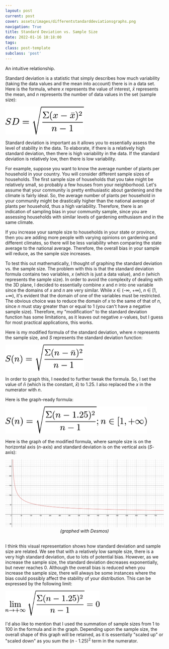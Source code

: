 ```yaml
---
layout: post
current: post
cover: assets/images/differentstandarddeviationsgraphs.png
navigation: True
title: Standard Deviation vs. Sample Size
date: 2022-01-16 10:18:00
tags:
class: post-template
subclass: 'post'
---
```


An intuitive relationship. 

Standard deviation is a statistic that simply describes how much variability (taking the data values and the mean into account) there is in a data set. Here is the formula, where <i>x</i> represents the value of interest, <i>x̄</i> represents the mean, and <i>n</i> represents the number of data values in the set (sample size): 

<img src="assets/images/standarddeviationformula.png" width=250 alt="formula"/>

Standard deviation is important as it allows you to essentially assess the level of stability in the data. To elaborate, if there is a relatively high standard deviation, then there is high variability in the data. If the standard deviation is relatively low, then there is low variability. 

For example, suppose you want to know the average number of plants per household in your country. You will consider different sample sizes of households. The first sample size of households that you take might be relatively small, so probably a few houses from your neighborhood. Let's assume that your community is pretty enthusiastic about gardening and the climate is fairly ideal. So, the average number of plants per household in your community might be drastically higher than the national average of plants per household, thus a high variability. Therefore, there is an indication of sampling bias in your community sample, since you are assessing households with similar levels of gardening enthusiasm and in the same climate. 

If you increase your sample size to households in your state or province, then you are adding more people with varying opinions on gardening and different climates, so there will be less variability when comparing the state average to the national average. Therefore, the overall bias in your sample will reduce, as the sample size increases. 

To test this out mathematically, I thought of graphing the standard deviation vs. the sample size. The problem with this is that the standard deviation formula contains two variables, <i>x</i> (which is just a data value), and <i>n</i> (which represents the sample size). In order to avoid the complexity of dealing with the 3D plane, I decided to essentially combine <i>x</i> and <i>n</i> into one variable since the domains of <i>x</i> and <i>n</i> are very similar. While <i>x</i> ∈ (-∞, +∞), <i>n</i> ∈ [1, +∞), it's evident that the domain of one of the variables must be restricted. The obvious choice was to reduce the domain of <i>x</i> to the same of that of <i>n</i>, since <i>n</i> must stay greater than or equal to 1 (you can't have a negative sample size). Therefore, my "modification" to the standard deviation function has some limitations, as it leaves out negative <i>x</i>-values, but I guess for most practical applications, this works. 

Here is my modified formula of the standard deviation, where <i>n</i> represents the sample size, and <i>S</i> represents the standard deviation function: 

<img src="assets/images/mymodstandevfunction.png" width=250 alt="formula"/>

In order to graph this, I needed to further tweak the formula. So, I set the value of <i>n̄</i> (which is the constant, <i>x̄</i>) to 1.25. I also replaced the <i>x</i> in the numerator with <i>n</i>. 

Here is the graph-ready formula: 

<img src="assets/images/modifiedstandevfunctionformula.png" width=450 alt="formula"/>

Here is the graph of the modified formula, where sample size is on the horizontal axis (<i>n</i>-axis) and standard deviation is on the vertical axis (<i>S</i>-axis): 

<img src="assets/images/standevvssamplesizegraph.png" width=850 alt="formula"/>
<center><i>(graphed with Desmos)</i></center>
<br>

I think this visual representation shows how standard deviation and sample size are related. We see that with a relatively low sample size, there is a very high standard deviation, due to lots of potential bias. However, as we increase the sample size, the standard deviation decreases exponentially, but never reaches 0. Although the overall bias is reduced when you increase the sample size, there will always be some instances where the bias could possibly affect the stability of your distribution. This can be expressed by the following limit: 

<img src="assets/images/standevvssamplesizelimit.png" width=300 alt="formula"/>

I'd also like to mention that I used the summation of sample sizes from 1 to 100 in the formula and in the graph. Depending upon the sample size, the overall shape of this graph will be retained, as it is essentially "scaled up" or "scaled down" as you sum the (<i>n</i> - 1.25)<sup>2</sup> term in the numerator. 